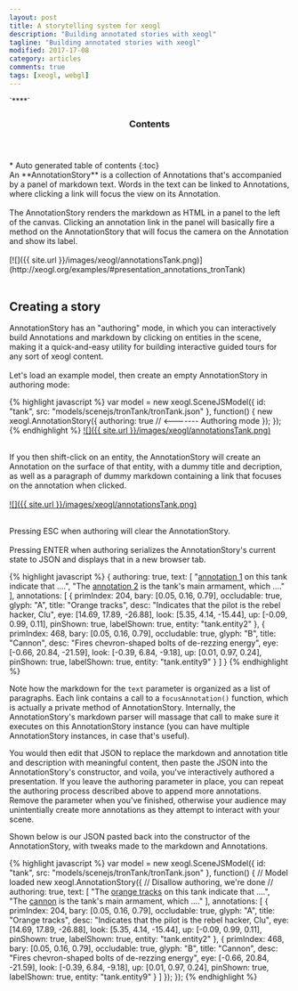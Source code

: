 ```yaml
---
layout: post
title: A storytelling system for xeogl
description: "Building annotated stories with xeogl"
tagline: "Building annotated stories with xeogl"
modified: 2017-17-08
category: articles
comments: true
tags: [xeogl, webgl]
---
```


<section id="table-of-contents" class="toc">`****`
  <header>
    <h3>Contents</h3>
  </header>
<div id="drawer" markdown="1">
*  Auto generated table of contents
{:toc}
</div>
</section><!-- /#table-of-contents -->
An **AnnotationStory** is a collection of Annotations that's accompanied by a panel of markdown text. Words
in the text can be linked to Annotations, where clicking a link will focus the view on its Annotation.
<br><br>
The AnnotationStory renders the markdown as HTML in a panel to the left of the canvas. Clicking
an annotation link in the panel will basically fire a method on the AnnotationStory that will focus the camera on the
 Annotation and show its label.
<br><br>
[![]({{ site.url }}/images/xeogl/annotationsTank.png)](http://xeogl.org/examples/#presentation_annotations_tronTank)
<br><br>

## Creating a story

AnnotationStory has an "authoring" mode, in which you can interactively build Annotations and markdown by clicking on entities in the scene, making it a quick-and-easy utility for building interactive guided tours for any sort of xeogl content.
<br><br>
Let's load an example model, then create an empty AnnotationStory in authoring mode:

{% highlight javascript %}
var model = new xeogl.SceneJSModel({
        id: "tank",
        src: "models/scenejs/tronTank/tronTank.json"
    }, function() {
        new xeogl.AnnotationStory({
            authoring: true // <------- Authoring mode
        });
    });
{% endhighlight %}
[![]({{ site.url }}/images/xeogl/annotationsTank.png)](http://xeogl.org/examples/#presentation_annotations_tronTank)
<br><br>

If you then shift-click on an entity, the AnnotationStory will create an Annotation on the surface of that entity, with a dummy title and decription, as well as a paragraph of dummy markdown containing a link that focuses on the annotation when clicked.
<br><br>
[![]({{ site.url }}/images/xeogl/annotationsTank.png)](http://xeogl.org/examples/#presentation_annotations_tronTank)
<br><br>

Pressing ESC when authoring will clear the AnnotationStory.
<br><br>
Pressing ENTER when authoring serializes the AnnotationStory's current state to JSON and displays that in a new browser tab.

{% highlight javascript %}
{
    authoring: true,
    text: [
        "[annotation 1](focusAnnotation(0)) on this tank indicate that ....",
        "The [annotation 2](focusAnnotation(1)) is the tank's main armament, which  ...."
    ],
    annotations: [
        {
            primIndex: 204,
            bary: [0.05, 0.16, 0.79],
            occludable: true,
            glyph: "A",
            title: "Orange tracks",
            desc: "Indicates that the pilot is the rebel hacker, Clu",
            eye: [14.69, 17.89, -26.88],
            look: [5.35, 4.14, -15.44],
            up: [-0.09, 0.99, 0.11],
            pinShown: true,
            labelShown: true,
            entity: "tank.entity2"
        },
        {
            primIndex: 468,
            bary: [0.05, 0.16, 0.79],
            occludable: true,
            glyph: "B",
            title: "Cannon",
            desc: "Fires chevron-shaped bolts of de-rezzing energy",
            eye: [-0.66, 20.84, -21.59],
            look: [-0.39, 6.84, -9.18],
            up: [0.01, 0.97, 0.24],
            pinShown: true,
            labelShown: true,
            entity: "tank.entity9"
        }
    ]
}
{% endhighlight %}

Note how the markdown for the ````text```` parameter is organized as a list of paragraphs. Each link contains a call to a ````focusAnnotation()```` function, which is actually a private method of AnnotationStory. Internally, the AnnotationStory's markdown parser will massage that call to make sure it executes on this AnnotationStory instance (you can have multiple AnnotationStory instances, in case that's useful).

You would then edit that JSON to replace the markdown and annotation title and description with meaningful content, then paste the JSON into the AnnotationStory's constructor, and voila, you've interactively authored a presentation. If you leave the authoring parameter in place, you can repeat the authoring process described above to append more annotations. Remove the parameter when you've finished, otherwise your audience may unintentially create more annotations as they attempt to interact with your scene.

Shown below is our JSON pasted back into the constructor of the AnnotationStory, with tweaks made to the markdown and Annotations.

{% highlight javascript %}
var model = new xeogl.SceneJSModel({
        id: "tank",
        src: "models/scenejs/tronTank/tronTank.json"
    }, function() { // Model loaded
        new xeogl.AnnotationStory({
            // Disallow authoring, we're done
            // authoring: true,
            text: [
                "The [orange tracks](focusAnnotation(0)) on this tank indicate that ....",
                "The [cannon](focusAnnotation(1)) is the tank's main armament, which  ...."
            ],
            annotations: [
                {
                    primIndex: 204,
                    bary: [0.05, 0.16, 0.79],
                    occludable: true,
                    glyph: "A",
                    title: "Orange tracks",
                    desc: "Indicates that the pilot is the rebel hacker, Clu",
                    eye: [14.69, 17.89, -26.88],
                    look: [5.35, 4.14, -15.44],
                    up: [-0.09, 0.99, 0.11],
                    pinShown: true,
                    labelShown: true,
                    entity: "tank.entity2"
                },
                {
                    primIndex: 468,
                    bary: [0.05, 0.16, 0.79],
                    occludable: true,
                    glyph: "B",
                    title: "Cannon",
                    desc: "Fires chevron-shaped bolts of de-rezzing energy",
                    eye: [-0.66, 20.84, -21.59],
                    look: [-0.39, 6.84, -9.18],
                    up: [0.01, 0.97, 0.24],
                    pinShown: true,
                    labelShown: true,
                    entity: "tank.entity9"
                }
            ]
        });
    });
{% endhighlight %}



 

 



 
 
 
 
     
 





